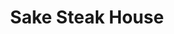 ---
layout: place
title: "Sake Steak House"
permalink: /massachusetts/mansfield/sake-steak-house.html
stateAbbr: MA
stateName: Massachusetts
cityName: Mansfield
seo:
  name: "Sake Steak House"
  type: Restaurant
  links: http://www.sakesteakhousema.com/
description: "Sake Steak House serves delicious sushi in Mansfield, Massachusetts. Try fresh Japanese dishes for a great dining experience. "
place_id: ChIJMS51Gjpi5IkRPrDteYyHfF0
photos:
  - name: >-
      places/ChIJMS51Gjpi5IkRPrDteYyHfF0/photos/AeeoHcLHCEBGtwBbikvRqN0rRpcbjuB_TVHNDNvdhYIbVJ6SZDcWq6eaeQ2KcLUENbybxj1X7GWxfU7QCgnh_E_VcYWkHXlvKrIfTkYu8kCthkTWWtId6bpGlW-D2vdY4yKdZFwzFvs2ARfe0pyh5ToW1nuWrduorgZ4o3O9lHmVLcgeWEMXduhiqqMXOw5NAi3iE5y7v2QAKnAJ278Pvxyz0q9bqGd9XOJey1aLy7z9mbxLqDK4btEi1Do-ykIkVUsz5puu93uGVj0x71Wixn8XbI2Vz1Pc3Qtg0Cza5JZcXDqBhLvXb7KcfRZh5DAyrj3a3X0zesHBXzKF_XebIOdbs9ngFuz8O__FBvt6JsnvB-gUAtOTup7zUNSzQaKdI2JuPHx2Rf5MgwGNMgo96ylE3TZiFsv9tHb_6Hn-TIKPcCF2dh12
    widthPx: 4032
    heightPx: 3024
    authorAttributions:
      - displayName: Arvin Sebastian
        uri: https://maps.google.com/maps/contrib/107133054912804985936
        photoUri: >-
          https://lh3.googleusercontent.com/a-/ALV-UjVn9840awTHsZ-JRq3pmCAwVPtz8u3cMHkLAhNs2ztSnSsunH9x=s100-p-k-no-mo
    flagContentUri: >-
      https://www.google.com/local/imagery/report/?cb_client=maps_api_places.places_api&image_key=!1e10!2sCIHM0ogKEICAgICjzvaOiwE&hl=en-US
    googleMapsUri: >-
      https://www.google.com/maps/place//data=!3m4!1e2!3m2!1sCIHM0ogKEICAgICjzvaOiwE!2e10!4m2!3m1!1s0x89e4623a1a752e31:0x5d7c878c79edb03e
  - name: >-
      places/ChIJMS51Gjpi5IkRPrDteYyHfF0/photos/AeeoHcKiXIxsaS_uOxmbkdfMaMzV_i-PMKq60kDbvZGMkMcz0-I2jp_vKWU6EqvMDdghFZfb6Jmp4R1ZX41djPCp1Iq9_F_eii1yFZxm7-L7ryFBRiA488Z4E2d693yiqh_5MBUpPddLCVK5sfPXHLs7FpmRbm7gZCLRD6FfKqc8c8IseUAQiChd-UPDhMpXXFbQJ7TrsAmLic16wdpOnHlBRStTtpeDzYIGXzPMNzxCpOtj9TzCiiTv6YyWK7qS4zmmtNLQcZir_493W3qipGAPw-NY2peJrUXP1dYiytmdJUwwXfpeYNI8iuqNFH3LJCGCe5sgq9w4stRcJSV0DzBtxu6toi4_dFS_Rn-eHJZuGQWudB-DzQo6dj5BBvLik8qIlXUgAbsbcQjrOo7UN5DgqIkyENFvTksnHH5EmyeJSJAzbCRg
    widthPx: 4800
    heightPx: 3229
    authorAttributions:
      - displayName: Christopher Thomson
        uri: https://maps.google.com/maps/contrib/106604673955621412606
        photoUri: >-
          https://lh3.googleusercontent.com/a-/ALV-UjUDEVDIwHH35jiA20nptofnx9NOLQVzHvTZim1ULpr-j7DolKY=s100-p-k-no-mo
    flagContentUri: >-
      https://www.google.com/local/imagery/report/?cb_client=maps_api_places.places_api&image_key=!1e10!2sCIHM0ogKEICAgIDEmrGGmQE&hl=en-US
    googleMapsUri: >-
      https://www.google.com/maps/place//data=!3m4!1e2!3m2!1sCIHM0ogKEICAgIDEmrGGmQE!2e10!4m2!3m1!1s0x89e4623a1a752e31:0x5d7c878c79edb03e
  - name: >-
      places/ChIJMS51Gjpi5IkRPrDteYyHfF0/photos/AeeoHcKamX8JanKvNRV2w-f4tt8BlF8lqabF4Jsi1cs-X_l5HZBo7r4NsojvWT4k64TlrIY1mw-_noQdBgIwoe0XBbBOKham1Mym8PW-ls3iwR72b3PWAuxvdz9UWjwQK_BXNfMssHG-B_aysSf2e_N6kk_m7g-URdFqe5sFJQ80EK_ZQW-BbnL1wXUYlt5qRyoRReJ06R4JpTJt7AGLPX2X6E3ERfPE-iOmcboe3pYnnmmaiKkro4lf1d33jmXLrXf7Saj2iyLjShBKkOudvVx15G1TmS87OHIuV-95y5cX43KofRa24dmBghvzFu_H6iQJk0U0cEccNEbt-SVMcG_xr-5QvBr6sy4zQ-EyL8A79wdSw9ek8-c5FOcvOouWzOIi5SKG-TDw-yVv13X7OPhHLZPmjvPIlnuyly8z00f-ILM
    widthPx: 3024
    heightPx: 4032
    authorAttributions:
      - displayName: Arvin Sebastian
        uri: https://maps.google.com/maps/contrib/107133054912804985936
        photoUri: >-
          https://lh3.googleusercontent.com/a-/ALV-UjVn9840awTHsZ-JRq3pmCAwVPtz8u3cMHkLAhNs2ztSnSsunH9x=s100-p-k-no-mo
    flagContentUri: >-
      https://www.google.com/local/imagery/report/?cb_client=maps_api_places.places_api&image_key=!1e10!2sCIHM0ogKEICAgIDTkISVLg&hl=en-US
    googleMapsUri: >-
      https://www.google.com/maps/place//data=!3m4!1e2!3m2!1sCIHM0ogKEICAgIDTkISVLg!2e10!4m2!3m1!1s0x89e4623a1a752e31:0x5d7c878c79edb03e
  - name: >-
      places/ChIJMS51Gjpi5IkRPrDteYyHfF0/photos/AeeoHcL_TNxj9sjcAVEEGIWmOmiJ9Qn--e70spIHruVrUGR4ocPGqv2AKd9n_UhItb2aYKT0ApNaKSLyO49Ifa020RY2TF6uVDsBjUbwDgNfYDPVs8ivEg-2cDSymlljvf35sOi99qaduIywYFt64ITVkH_C4WMo59lyrmUgNlr1qVrssuSGouiU9DJQPnjKDxRCnxUDcAnfMro90amzwaSiGtGXWAT19ArRgnE9aC9uuoZXOjOkh_B_De3B5a03ft9TwvSR4fXH3y-chHVdO-5d-jhg6boOxe3GWZ_9es0SKfnGxBFjCLFTK-FqeYoqLVP5lQq2RKGfuw0QELoX78Zevxx0sV4mTxotxxIawB-Zwur02RRn99CViT11lpUC19YDrbuOCgsNODiztGXjqogtNburRKy8OsztPuUmdaINz3PNLw
    widthPx: 3024
    heightPx: 4032
    authorAttributions:
      - displayName: Tony Cabecinha
        uri: https://maps.google.com/maps/contrib/100881135040731075785
        photoUri: >-
          https://lh3.googleusercontent.com/a-/ALV-UjU-s_YEDsv8OrV1CsH4Cn2W0vWxgkW60Ray_wXc2xDCWNB1rOws=s100-p-k-no-mo
    flagContentUri: >-
      https://www.google.com/local/imagery/report/?cb_client=maps_api_places.places_api&image_key=!1e10!2sCIHM0ogKEICAgICp1p7ZHA&hl=en-US
    googleMapsUri: >-
      https://www.google.com/maps/place//data=!3m4!1e2!3m2!1sCIHM0ogKEICAgICp1p7ZHA!2e10!4m2!3m1!1s0x89e4623a1a752e31:0x5d7c878c79edb03e
  - name: >-
      places/ChIJMS51Gjpi5IkRPrDteYyHfF0/photos/AeeoHcLLuiQBHaUEy1AksHiAJUrZMSWRCcC71nZETdLJXjDl5mw4VkIRFn_flCDv-urTdHNOpDSixxrdvNF2ENCay6w6yPRyxr_D95Hqs2luATca0NcQOIxdwJhFX4tS010NeQuS09D8PT2N1RjNv66xVnB1U8XjXpEuKkdNwaJertBnQ0qI8LekBlmVJuN5WrKFfNSVCEpz7_KCydYQ4eBFjAHWCkGBIumYWCz7jcYYq7Titc76ayT-RTK88o_L9Sz8lEx93z8fl0mbQ9D_-WBGPcXJnC5o72-8mZ-Pk9PXp3Mx0taE1wY0TCnvIZKP5zhwqJYe86UqI0gYtDxr8W-9jjLXoF8n75VbuoQqC_da_qNBVCmX175kxlbK59xVakAC89-FcdDP6otgBqYAJqa9jikhbY74T98A-SlwAnPJ_Km8bVH5
    widthPx: 3024
    heightPx: 4032
    authorAttributions:
      - displayName: Rock Jocelyn
        uri: https://maps.google.com/maps/contrib/118147829605377937912
        photoUri: >-
          https://lh3.googleusercontent.com/a-/ALV-UjUxo9bLfUJKRGoS-xc2UT7rYVLj8XbTjNITjvp7OoMMM4ZhsIx_sg=s100-p-k-no-mo
    flagContentUri: >-
      https://www.google.com/local/imagery/report/?cb_client=maps_api_places.places_api&image_key=!1e10!2sCIHM0ogKEICAgICqs6yelgE&hl=en-US
    googleMapsUri: >-
      https://www.google.com/maps/place//data=!3m4!1e2!3m2!1sCIHM0ogKEICAgICqs6yelgE!2e10!4m2!3m1!1s0x89e4623a1a752e31:0x5d7c878c79edb03e
  - name: >-
      places/ChIJMS51Gjpi5IkRPrDteYyHfF0/photos/AeeoHcLboe2wogOfR7LG8P3VNCahN5j1wL31JF11RSepIEiPgkBM9YkzYmeoh4wtPE_Yc8cAtZPXCjGs5Yu-euPYPsbP8d5ze8SKHmFT6tKYQbUMDYi9wd1rbWuTCX-et_sovZNQTvxwajMI2EDZ-HKHAdKC8YAJUvN7NfTBDHKdleGzfovA2gjHi5J2qB3MlztPAJ1TUqSISB4W63UohMNFlZa4ajsa7THDAS8E4JWPs1KC1Ko3eePaR3tJ3GTg4YWl9wZLySxT_TtLsZTa5-U9yC40NBy2ZTI-oIijL3fs6OzBgFVseU3uHxl6SDBI7SCAabSKkXa55FEmfdHDU2Dy16cg49RDS3fvPmZ318QpAtJM1lk0xJs8QbyGCGlYgA1gWsI70hHv4VYkVAvCL25yU64TMqly983fvtN-jcrhgDU-cfc
    widthPx: 4032
    heightPx: 3024
    authorAttributions:
      - displayName: Arvin Sebastian
        uri: https://maps.google.com/maps/contrib/107133054912804985936
        photoUri: >-
          https://lh3.googleusercontent.com/a-/ALV-UjVn9840awTHsZ-JRq3pmCAwVPtz8u3cMHkLAhNs2ztSnSsunH9x=s100-p-k-no-mo
    flagContentUri: >-
      https://www.google.com/local/imagery/report/?cb_client=maps_api_places.places_api&image_key=!1e10!2sCIHM0ogKEICAgICjzq678wE&hl=en-US
    googleMapsUri: >-
      https://www.google.com/maps/place//data=!3m4!1e2!3m2!1sCIHM0ogKEICAgICjzq678wE!2e10!4m2!3m1!1s0x89e4623a1a752e31:0x5d7c878c79edb03e
  - name: >-
      places/ChIJMS51Gjpi5IkRPrDteYyHfF0/photos/AeeoHcKim3oZFpVxMEk3wyBwtJqWOM7u0oyZ0DT-Np5Ln_T3mYgmQdFkeunHteZ7hhNhks53huChuyq5dMTrdWd9gxW7IeudXulStq9LcDknWCj--rZaFO7XZHGFAL3LGY22CIcZ6z4N-I4zFmDJARKyaBF8PtOWo7dQSLiJVOXIPHwflGETEqVx00OJIfls2KDRNz2o0YakiSboAtsUAcLw8O52tMIm-fMgacP-fZucN6suPpmVAUIz_GOwHhZrOrsdJROHr4U39ZxwmeDFnKu6pWqRZ1hPluglGaIJ2jowDwUH2ivlrk6NWaOco3WD76ocS9Y9K-6rE_ep0inFeIofyDOxYMhkdJW4cSpNqeikqWuqX1rZh5U-as6m_xP7HmX-s9gcA5ykBHsSZj7H8UTUeaJK8Ugm58FhnL8IcKEiZPcodj0
    widthPx: 3024
    heightPx: 4032
    authorAttributions:
      - displayName: Sara Aiello
        uri: https://maps.google.com/maps/contrib/115029898265099471177
        photoUri: >-
          https://lh3.googleusercontent.com/a-/ALV-UjUBhVDAefS8Jxy5NxTqh8o52rDHCAhtfJlzBLj5o8NmlRlthkONTA=s100-p-k-no-mo
    flagContentUri: >-
      https://www.google.com/local/imagery/report/?cb_client=maps_api_places.places_api&image_key=!1e10!2sCIHM0ogKEICAgIClmbqciAE&hl=en-US
    googleMapsUri: >-
      https://www.google.com/maps/place//data=!3m4!1e2!3m2!1sCIHM0ogKEICAgIClmbqciAE!2e10!4m2!3m1!1s0x89e4623a1a752e31:0x5d7c878c79edb03e
  - name: >-
      places/ChIJMS51Gjpi5IkRPrDteYyHfF0/photos/AeeoHcKohCW6eny9dQcWUvPIJxqU1f98C34C0qlRXpAkelJUQhb3pPi7vs4VnJ3bqejZvomZZJeTN8e_cI80Vj0EUQ_osjz1rrJmIrneqkQY-f9DgKXBLDo0xih5-zkkCxV2ieaL4a_w0AydVcXfO48TQX3-DnD3X6p6PqPv0hoHJlQpCpfaj4qIOuM_RZjVfi7rYEaC5JwxlUFokKAs-0TqxN8rx-qGXa5ZjdeTieXOUAJD8bXETxXCWl3IalSwYMCjM9zA5kYAuua62cFOBJ2mnpH4uwpjgJLH95Cf-RzYH_K7CwVwsE4S-o6HmsKuvY2mZWwazd9ukpwT2hV0ZOT1S8tmaOkyKbKQtQDyAbrDbZ_xR8pFczCSV4pkuV0m8YM7v5g1yFl9f5wbJqQS7x8FfTRDVVPReAOKTYk6ISo14AI
    widthPx: 4080
    heightPx: 3072
    authorAttributions:
      - displayName: Christopher Thomson
        uri: https://maps.google.com/maps/contrib/106604673955621412606
        photoUri: >-
          https://lh3.googleusercontent.com/a-/ALV-UjUDEVDIwHH35jiA20nptofnx9NOLQVzHvTZim1ULpr-j7DolKY=s100-p-k-no-mo
    flagContentUri: >-
      https://www.google.com/local/imagery/report/?cb_client=maps_api_places.places_api&image_key=!1e10!2sCIHM0ogKEICAgIDD7aySXg&hl=en-US
    googleMapsUri: >-
      https://www.google.com/maps/place//data=!3m4!1e2!3m2!1sCIHM0ogKEICAgIDD7aySXg!2e10!4m2!3m1!1s0x89e4623a1a752e31:0x5d7c878c79edb03e
  - name: >-
      places/ChIJMS51Gjpi5IkRPrDteYyHfF0/photos/AeeoHcLbAaBxTLtmU7fzSDVj65l2eZ8rhvTzXSTFsMVGSK2ed14LGNKMFhMdqXPgp9ri20PSkfjHGhgnB-jzdN4Fm-aE7j5JV5ph9jeIhOjIh4E78tSyt1ls_6vmmLv6LIgx0hhHXrpVSMjTi9KoJ8FqJaJX533Y1quRiNX2ybEJnP_rsceqTFSfNYjgcYJW7PmZ-Uq1xkbuIRUiIE-HR5pPiRmirTvnD9ARLeBrlYV4T_vnXv6eL7K0EOyDOYGpyRfDdgKULn8m7TBA2qpeTnINAbfhmHDyjMcmj6-KONCEHcO-mwCniY0JL8pSpobhN0_9Cgu5d9Ynh2_OSE5ec5swMUbhhC8aLSndkpc91IfxlrC_I9plEnM6WNElv7EeaqPa8CJOMjUzGSAyoeGedSJ5tHB3ToCiCJ2xuquuLELWmLCZ0A
    widthPx: 768
    heightPx: 1024
    authorAttributions:
      - displayName: natalia fosa
        uri: https://maps.google.com/maps/contrib/102429174755389915427
        photoUri: >-
          https://lh3.googleusercontent.com/a-/ALV-UjVHYO2JqKucgg3mWHN8UdPllt6v4CL6fw1kmrg7pthmVFy8R5cC=s100-p-k-no-mo
    flagContentUri: >-
      https://www.google.com/local/imagery/report/?cb_client=maps_api_places.places_api&image_key=!1e10!2sCIHM0ogKEICAgICJ3PeUYg&hl=en-US
    googleMapsUri: >-
      https://www.google.com/maps/place//data=!3m4!1e2!3m2!1sCIHM0ogKEICAgICJ3PeUYg!2e10!4m2!3m1!1s0x89e4623a1a752e31:0x5d7c878c79edb03e
  - name: >-
      places/ChIJMS51Gjpi5IkRPrDteYyHfF0/photos/AeeoHcIOTvSI9HxzJCEmk5kF4tFkX4h11HVnYLAJTIv1GmAdOqPyEQRUNm4-EMO2xGOeob7hO3wENChVNbOgZz-M8xOdew9bHP8gK02JYggK5DUpYPTxloxpFgWFM82bBSyW5NzAEC_8PY3-9ZaV_KJZs2-5y4yokPZcI0uceJ3Ft5N4Moste7WVsQHvYvrBjsfZLpSz_i5HkJPffqefL3DM34TRuLdA_7oIVRKjTzV7eksvppWUlaBl2b9facG7-XXq_6gwFYPgmsp_y7DQE2v6ArbVSnQ_WkcKQGFBwq4uDxCa5QdlNA_eD57hW_u7gjUghMnLkKioG_Ue-L9-ZEXgEAwLtNQfTRGMGSEXuKYDUuq9c6dfdxFzxNgq--QfYJ8DDcl1B5q179TGNDtyuBvHPmMxNyR-UGZ2kD7kL7_QnE05yw
    widthPx: 4032
    heightPx: 3024
    authorAttributions:
      - displayName: Alan Meneghetti
        uri: https://maps.google.com/maps/contrib/110748266368930644149
        photoUri: >-
          https://lh3.googleusercontent.com/a-/ALV-UjVkyWnN-xvfU3CKfGfqaEJNSdIR5rkDVOfpopWPF11GksWGo25ZZw=s100-p-k-no-mo
    flagContentUri: >-
      https://www.google.com/local/imagery/report/?cb_client=maps_api_places.places_api&image_key=!1e10!2sCIHM0ogKEICAgICzicj9dw&hl=en-US
    googleMapsUri: >-
      https://www.google.com/maps/place//data=!3m4!1e2!3m2!1sCIHM0ogKEICAgICzicj9dw!2e10!4m2!3m1!1s0x89e4623a1a752e31:0x5d7c878c79edb03e
address: 280 School St J100, Mansfield, MA 02048, USA
street: 280 School St J100
city: Mansfield
state: MA
zip: '02048'
country: USA
neighborhood: null
latitude: '42.012010'
longitude: '-71.227875'
accessibility_options:
  wheelchairAccessibleParking: true
  wheelchairAccessibleEntrance: true
  wheelchairAccessibleRestroom: true
  wheelchairAccessibleSeating: true
business_status: OPERATIONAL
name: Sake Steak House
google_maps_links:
  directionsUri: >-
    https://www.google.com/maps/dir//''/data=!4m7!4m6!1m1!4e2!1m2!1m1!1s0x89e4623a1a752e31:0x5d7c878c79edb03e!3e0
  placeUri: https://maps.google.com/?cid=6736408180050210878
  writeAReviewUri: >-
    https://www.google.com/maps/place//data=!4m3!3m2!1s0x89e4623a1a752e31:0x5d7c878c79edb03e!12e1
  reviewsUri: >-
    https://www.google.com/maps/place//data=!4m4!3m3!1s0x89e4623a1a752e31:0x5d7c878c79edb03e!9m1!1b1
  photosUri: >-
    https://www.google.com/maps/place//data=!4m3!3m2!1s0x89e4623a1a752e31:0x5d7c878c79edb03e!10e5
primary_type: Japanese Restaurant
opening_hours:
  regular: null
  current: null
secondary_opening_hours:
  regular:
    weekdayDescriptions: null
    type: null
  current:
    weekdayDescriptions: null
    type: null
phone: (508) 337-2388
price_level: PRICE_LEVEL_MODERATE
price_range: $20 &ndash; $30
rating: '4.2'
rating_count: 554
website: http://www.sakesteakhousema.com/
reviews: null
parking_options: null
payment_options: null
allow_dogs: null
curbside_pickup: null
delivery: null
dine_in: null
good_for_children: null
good_for_groups: null
good_for_sports: null
live_music: null
menu_for_children: null
outdoor_seating: null
reservable: null
restroom: null
serves_beer: null
serves_breakfast: null
serves_brunch: null
serves_cocktails: null
serves_coffee: null
serves_dinner: null
serves_dessert: null
serves_lunch: null
serves_vegetarian_food: null
serves_wine: null
takeout: null
summary: null

---